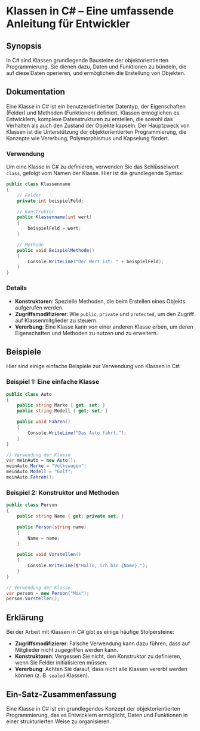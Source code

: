 <!--
Meta Description: # Klassen in C# – Eine umfassende Anleitung für Entwickler ## Synopsis In C# sind Klassen grundlegende Bausteine der objektorientierten Programmierung...
Meta Keywords: public, der, und, klasse, klassen
-->

# Klassen in C# – Eine umfassende Anleitung für Entwickler

## Synopsis
In C# sind Klassen grundlegende Bausteine der objektorientierten Programmierung. Sie dienen dazu, Daten und Funktionen zu bündeln, die auf diese Daten operieren, und ermöglichen die Erstellung von Objekten.

## Dokumentation
Eine Klasse in C# ist ein benutzerdefinierter Datentyp, der Eigenschaften (Felder) und Methoden (Funktionen) definiert. Klassen ermöglichen es Entwicklern, komplexe Datenstrukturen zu erstellen, die sowohl das Verhalten als auch den Zustand der Objekte kapseln. Der Hauptzweck von Klassen ist die Unterstützung der objektorientierten Programmierung, die Konzepte wie Vererbung, Polymorphismus und Kapselung fördert.

### Verwendung
Um eine Klasse in C# zu definieren, verwenden Sie das Schlüsselwort `class`, gefolgt vom Namen der Klasse. Hier ist die grundlegende Syntax:

```csharp
public class Klassenname
{
    // Felder
    private int beispielFeld;

    // Konstruktor
    public Klassenname(int wert)
    {
        beispielFeld = wert;
    }

    // Methode
    public void BeispielMethode()
    {
        Console.WriteLine("Der Wert ist: " + beispielFeld);
    }
}
```

### Details
- **Konstruktoren**: Spezielle Methoden, die beim Erstellen eines Objekts aufgerufen werden.
- **Zugriffsmodifizierer**: Wie `public`, `private` und `protected`, um den Zugriff auf Klassenmitglieder zu steuern.
- **Vererbung**: Eine Klasse kann von einer anderen Klasse erben, um deren Eigenschaften und Methoden zu nutzen und zu erweitern.

## Beispiele
Hier sind einige einfache Beispiele zur Verwendung von Klassen in C#:

### Beispiel 1: Eine einfache Klasse
```csharp
public class Auto
{
    public string Marke { get; set; }
    public string Modell { get; set; }

    public void Fahren()
    {
        Console.WriteLine("Das Auto fährt.");
    }
}

// Verwendung der Klasse
var meinAuto = new Auto();
meinAuto.Marke = "Volkswagen";
meinAuto.Modell = "Golf";
meinAuto.Fahren();
```

### Beispiel 2: Konstruktor und Methoden
```csharp
public class Person
{
    public string Name { get; private set; }

    public Person(string name)
    {
        Name = name;
    }

    public void Vorstellen()
    {
        Console.WriteLine($"Hallo, ich bin {Name}.");
    }
}

// Verwendung der Klasse
var person = new Person("Max");
person.Vorstellen();
```

## Erklärung
Bei der Arbeit mit Klassen in C# gibt es einige häufige Stolpersteine:

- **Zugriffsmodifizierer**: Falsche Verwendung kann dazu führen, dass auf Mitglieder nicht zugegriffen werden kann.
- **Konstruktoren**: Vergessen Sie nicht, den Konstruktor zu definieren, wenn Sie Felder initialisieren müssen.
- **Vererbung**: Achten Sie darauf, dass nicht alle Klassen vererbt werden können (z. B. `sealed` Klassen).

## Ein-Satz-Zusammenfassung
Eine Klasse in C# ist ein grundlegendes Konzept der objektorientierten Programmierung, das es Entwicklern ermöglicht, Daten und Funktionen in einer strukturierten Weise zu organisieren.